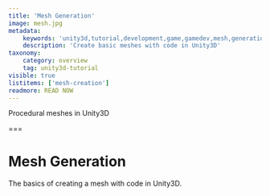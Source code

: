 ```yaml
---
title: 'Mesh Generation'
image: mesh.jpg
metadata:
    keywords: 'unity3d,tutorial,development,game,gamedev,mesh,generation,procedural'
    description: 'Create basic meshes with code in Unity3D'
taxonomy:
    category: overview
    tag: unity3d-tutorial
visible: true
listitems: ['mesh-creation']
readmore: READ NOW
---
```


Procedural meshes in Unity3D

===

# Mesh Generation

The basics of creating a mesh with code in Unity3D.

